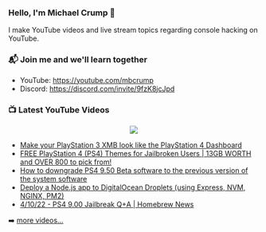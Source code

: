### Hello, I'm Michael Crump 👋

I make YouTube videos and live stream topics regarding console hacking on YouTube. 

### 📬 Join me and we'll learn together

- YouTube: https://youtube.com/mbcrump
- Discord: https://discord.com/invite/9fzK8jcJpd

### 📺 Latest YouTube Videos

<div align="center">

[<img src="https://img.shields.io/badge/-Subscribe-red?style=for-the-badge&logo=youtube&logoColor=white"/>](https://www.youtube.com/c/mbcrump?sub_confirmation=1)

</div>

<!-- YOUTUBE:START -->
- [Make your PlayStation 3 XMB look like the PlayStation 4 Dashboard](https://www.youtube.com/watch?v=TOF3OiQx_Mk)
- [FREE PlayStation 4 &lpar;PS4&rpar; Themes for Jailbroken Users | 13GB WORTH and OVER 800 to pick from!](https://www.youtube.com/watch?v=wVWy54m-8P4)
- [How to downgrade PS4 9.50 Beta software to the previous version of the system software](https://www.youtube.com/watch?v=PmykqOHy-GI)
- [Deploy a Node.js app to DigitalOcean Droplets &lpar;using Express, NVM, NGINX, PM2&rpar;](https://www.youtube.com/watch?v=YRc-q2_cvOo)
- [4/10/22 - PS4 9.00 Jailbreak Q+A | Homebrew News](https://www.youtube.com/watch?v=fiIk4NH3Z-8)
<!-- YOUTUBE:END -->

➡️ [more videos...](https://youtube.com/mbcrump)

